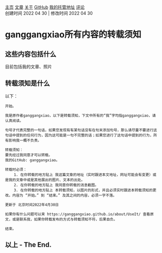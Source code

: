 [主页](https://ganggangxiao.github.io/)
[文章](https://ganggangxiao.github.io/list/)
[关于](https://ganggangxiao.github.io/about/)
[GitHub](https://github.com/ganggangxiao/)
[我的托管地址](https://github.com/ganggangxiao/ganggangxiao.github.io/)
[评论](https://github.com/ganggangxiao/ganggangxiao.github.io/issues)  
创建时间 2022 04 30 | 修改时间 2022 04 30
# ganggangxiao所有内容的转载须知
## 这些内容包括什么
目前包括我的文章、照片
## 转载须知是什么
以下：

    开始。

    我是原作者ganggangxiao，以下是转载须知，下文中所有的“我”字均指ganggangxiao，请认真阅读。

    句号才代表完整的一句话，如果您发现有有某句话没有在句末添加句号，那么请尽量不要进行这句话中提到的任何行为，因为这可能是一句不完整的话；如果您进行了这句话中提到的行为，所有影响我一概不负责。

    转载须知：
    要先经过我同意才可以转载。
    我的GitHub: ganggangxiao。

    转载时必须：
        1. 在你转载的地方贴上 我这篇文章的地址（实时跟进本文地址，网址可能会有变更）或是我的文章中或是其他展出的图片、文本的出处。
        2. 在你转载的地方贴上 我同意你转载的消息截图。
        3. 在你转载的地方贴上 本转载须知，以图片的形式，并且必须实时跟进本转载须知的更改。内容为 “开始。” 到 “结束。” 及其之间的内容，必须一字不落。

    更新于 北京时间2022年4月30日

    如果你有什么问题可以来 https://ganggangxiao.github.io/about/UseIt/ 查看原文，或是联系我，如果你转载发布的方式与转载须知不符，后果自负。

    结束。

## **以上 - The End.**